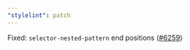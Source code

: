 ```yaml
---
"stylelint": patch
---
```


Fixed: `selector-nested-pattern` end positions ([#6259](https://github.com/stylelint/stylelint/pull/6259))

